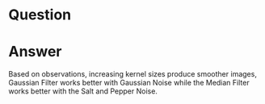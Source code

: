# Question

# Answer
Based on observations, increasing kernel sizes produce smoother images, Gaussian Filter works better with Gaussian Noise while the Median Filter works better with the Salt and Pepper Noise. 
